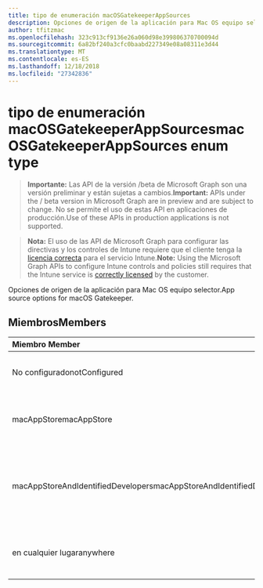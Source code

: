 ```yaml
---
title: tipo de enumeración macOSGatekeeperAppSources
description: Opciones de origen de la aplicación para Mac OS equipo selector.
author: tfitzmac
ms.openlocfilehash: 323c913cf9136e26a060d98e399806370700094d
ms.sourcegitcommit: 6a82bf240a3cfc0baabd227349e08a08311e3d44
ms.translationtype: MT
ms.contentlocale: es-ES
ms.lasthandoff: 12/18/2018
ms.locfileid: "27342836"
---
```

# <a name="macosgatekeeperappsources-enum-type"></a><span data-ttu-id="48f66-103">tipo de enumeración macOSGatekeeperAppSources</span><span class="sxs-lookup"><span data-stu-id="48f66-103">macOSGatekeeperAppSources enum type</span></span>

> <span data-ttu-id="48f66-104">**Importante:** Las API de la versión /beta de Microsoft Graph son una versión preliminar y están sujetas a cambios.</span><span class="sxs-lookup"><span data-stu-id="48f66-104">**Important:** APIs under the / beta version in Microsoft Graph are in preview and are subject to change.</span></span> <span data-ttu-id="48f66-105">No se permite el uso de estas API en aplicaciones de producción.</span><span class="sxs-lookup"><span data-stu-id="48f66-105">Use of these APIs in production applications is not supported.</span></span>

> <span data-ttu-id="48f66-106">**Nota:** El uso de las API de Microsoft Graph para configurar las directivas y los controles de Intune requiere que el cliente tenga la [licencia correcta](https://go.microsoft.com/fwlink/?linkid=839381) para el servicio Intune.</span><span class="sxs-lookup"><span data-stu-id="48f66-106">**Note:** Using the Microsoft Graph APIs to configure Intune controls and policies still requires that the Intune service is [correctly licensed](https://go.microsoft.com/fwlink/?linkid=839381) by the customer.</span></span>

<span data-ttu-id="48f66-107">Opciones de origen de la aplicación para Mac OS equipo selector.</span><span class="sxs-lookup"><span data-stu-id="48f66-107">App source options for macOS Gatekeeper.</span></span>
## <a name="members"></a><span data-ttu-id="48f66-108">Miembros</span><span class="sxs-lookup"><span data-stu-id="48f66-108">Members</span></span>
|<span data-ttu-id="48f66-109">Miembro	</span><span class="sxs-lookup"><span data-stu-id="48f66-109">Member</span></span>|<span data-ttu-id="48f66-110">Valor</span><span class="sxs-lookup"><span data-stu-id="48f66-110">Value</span></span>|<span data-ttu-id="48f66-111">Descripción</span><span class="sxs-lookup"><span data-stu-id="48f66-111">Description</span></span>|
|:---|:---|:---|
|<span data-ttu-id="48f66-112">No configurado</span><span class="sxs-lookup"><span data-stu-id="48f66-112">notConfigured</span></span>|<span data-ttu-id="48f66-113">0</span><span class="sxs-lookup"><span data-stu-id="48f66-113">0</span></span>|<span data-ttu-id="48f66-114">Valor predeterminado de dispositivo, sin intención.</span><span class="sxs-lookup"><span data-stu-id="48f66-114">Device default value, no intent.</span></span>|
|<span data-ttu-id="48f66-115">macAppStore</span><span class="sxs-lookup"><span data-stu-id="48f66-115">macAppStore</span></span>|<span data-ttu-id="48f66-116">1</span><span class="sxs-lookup"><span data-stu-id="48f66-116">1</span></span>|<span data-ttu-id="48f66-117">Se pueden ejecutar sólo aplicaciones desde el AppStore Mac.</span><span class="sxs-lookup"><span data-stu-id="48f66-117">Only apps from the Mac AppStore can be run.</span></span>|
|<span data-ttu-id="48f66-118">macAppStoreAndIdentifiedDevelopers</span><span class="sxs-lookup"><span data-stu-id="48f66-118">macAppStoreAndIdentifiedDevelopers</span></span>|<span data-ttu-id="48f66-119">2</span><span class="sxs-lookup"><span data-stu-id="48f66-119">2</span></span>|<span data-ttu-id="48f66-120">Se pueden ejecutar aplicaciones sólo desde el Mac AppStore y desarrolladores identificados.</span><span class="sxs-lookup"><span data-stu-id="48f66-120">Only apps from the Mac AppStore and identified developers can be run.</span></span>|
|<span data-ttu-id="48f66-121">en cualquier lugar</span><span class="sxs-lookup"><span data-stu-id="48f66-121">anywhere</span></span>|<span data-ttu-id="48f66-122">3</span><span class="sxs-lookup"><span data-stu-id="48f66-122">3</span></span>|<span data-ttu-id="48f66-123">Se pueden ejecutar aplicaciones desde cualquier lugar.</span><span class="sxs-lookup"><span data-stu-id="48f66-123">Apps from anywhere can be run.</span></span>|





